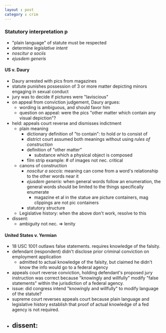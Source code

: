 ```yaml
---
layout : post
category : crim
---
```


### Statutory interpretation p 
- "plain language" of statute must be respected
- determine *legislative intent*
- *noscitur a sociis*
- *ejusdem generis*

#### US v. Daury
- Daury arrested with pics from magazines
- statute punishes possession of 3 or more matter depicting minors engaging in sexual conduct
- jury was to decide if pictures were "laviscious"
- on appeal from conviction judgement, Daury argues:
	- wording is ambiguous, and should favor him
	- question on appeal: were the pics "other matter which contain any visual depiction"?
- held: appeals court reverse and dismisses indictment
	- plain meaning
		- dictionary definition of "to contain": to hold *or* to consist of
		- district court assumed both meanings without using *rules of construction*
		- definition of "other matter"
			- substance which a physical object is composed
		- film strip example: # of images not nec. critical
	- canons of construction
		- *noscitur a soccis*: meaning can come from a word's relationship to the other words near it
		- *ejusdem generis*: when general words follow an enumeration, the general words should be limited to the things specifically enumerate
			- magazine et al in the statue are picture containers, mag clippings are not pic containers
		- statutory structure
	- Legislative history: when the above don't work, resolve to this
- dissent:
	- ambiguity not nec. => lenity

#### United States v. Yermian
- 18 USC 1001 outlaws false statements. requires knowledge of the falsity.
- defendant (respondent) didn't disclose prior criminal conviction on employment application
	- admitted to actual knowledge of the falsity, but claimed he didn't know the info would go to a federal agency
- appeals court reverse conviction, holding defendant's proposed jury instruction was correct because "knowingly and willfully" modify "false statements" within the jurisdiction of a federal agency.
- issue: did congress intend "knowingly and willfully" to modify language of the statute?
- supreme court reverses appeals court because plain language and legislative history establish that proof of actual knowledge of a fed agency is not required.
- dissent:
	-
